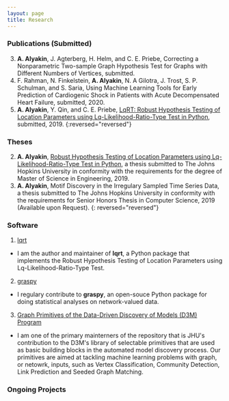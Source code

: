 ```yaml
---
layout: page
title: Research
---
```

### Publications (Submitted)

3. **A. Alyakin**, J. Agterberg, H. Helm, and C. E. Priebe, Correcting a
   Nonparametric Two-sample Graph Hypothesis Test for Graphs with Different
   Numbers of Vertices, submitted.
2. F. Rahman, N. Finkelstein, **A. Alyakin**, N. A Gilotra, J. Trost, S. P.
   Schulman, and S. Saria, Using Machine Learning Tools for Early Prediction of
   Cardiogenic Shock in Patients with Acute Decompensated Heart Failure,
   submitted, 2020.
1. **A. Alyakin**, Y. Qin, and C. E. Priebe, [LqRT: Robust Hypothesis Testing of
   Location Parameters using Lq-Likelihood-Ratio-Type Test in
   Python](https://arxiv.org/abs/1911.11922), submitted, 2019.
{:reversed="reversed"}

### Theses
2. **A. Alyakin**, [Robust Hypothesis Testing of Location Parameters using
   Lq-Likelihood-Ratio-Type Test in
   Python](http://jhir.library.jhu.edu/handle/1774.2/62301), a thesis submitted
   to The Johns Hopkins University in conformity with the requirements for the
   degree of Master of Science in Engineering, 2019.
1. **A. Alyakin**, Motif Discovery in the Irregulary Sampled Time Series Data, a
   thesis submitted to The Johns Hopkins University in conformity with the
   requirements for Senior Honors Thesis in Computer Science, 2019 (Available
   upon Request).
{: reversed="reversed"}

### Software
1. [lqrt](https://github.com/alyakin314/lqrt)
  - I am the author and maintainer of **lqrt**, a Python package that implements
    the Robust Hypothesis Testing of Location Parameters using
    Lq-Likelihood-Ratio-Type Test.
2. [graspy](https://github.com/neurodata/graspy)
  - I regulary contribute to **graspy**, an open-souce Python package for doing
    statistical analyses on network-valued data. 
3. [Graph Primitives of the Data-Driven Discovery of Models (D3M)
   Program](https://github.com/neurodata/primitives-interfaces)
  - I am one of the primary mainterners of the repository that is JHU's
    contribution to the D3M's library of selectable primitives that are used as
    basic building blocks in the automated model discovery process.
    Our primitives are aimed at tackling machine learning problems with graph,
    or netowrk, inputs, such as Vertex Classification, Community Detection,
    Link Prediction and Seeded Graph Matching.

### Ongoing Projects

